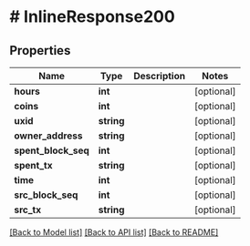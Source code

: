 # # InlineResponse200

## Properties

Name | Type | Description | Notes
------------ | ------------- | ------------- | -------------
**hours** | **int** |  | [optional] 
**coins** | **int** |  | [optional] 
**uxid** | **string** |  | [optional] 
**owner_address** | **string** |  | [optional] 
**spent_block_seq** | **int** |  | [optional] 
**spent_tx** | **string** |  | [optional] 
**time** | **int** |  | [optional] 
**src_block_seq** | **int** |  | [optional] 
**src_tx** | **string** |  | [optional] 

[[Back to Model list]](../../README.md#documentation-for-models) [[Back to API list]](../../README.md#documentation-for-api-endpoints) [[Back to README]](../../README.md)


